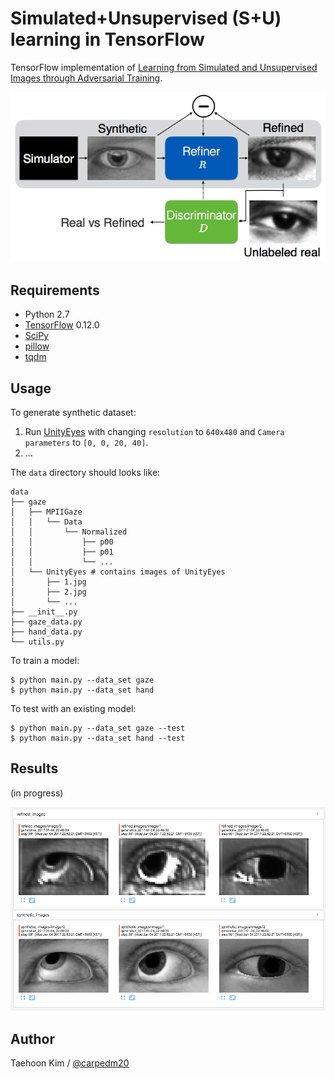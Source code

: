 # Simulated+Unsupervised (S+U) learning in TensorFlow

TensorFlow implementation of [Learning from Simulated and Unsupervised Images through Adversarial Training](https://arxiv.org/abs/1612.07828).

![model](./assets/SimGAN.png)


## Requirements

- Python 2.7
- [TensorFlow](https://www.tensorflow.org/) 0.12.0
- [SciPy](http://www.scipy.org/install.html)
- [pillow](https://github.com/python-pillow/Pillow)
- [tqdm](https://github.com/tqdm/tqdm)

## Usage

To generate synthetic dataset:

1. Run [UnityEyes](http://www.cl.cam.ac.uk/research/rainbow/projects/unityeyes/) with changing `resolution` to `640x480` and `Camera parameters` to `[0, 0, 20, 40]`.
2. ...

The `data` directory should looks like:

    data
    ├── gaze
    │   ├── MPIIGaze
    │   │   └── Data
    │   │       └── Normalized
    │   │           ├── p00
    │   │           ├── p01
    │   │           └── ...
    │   └── UnityEyes # contains images of UnityEyes
    │       ├── 1.jpg
    │       ├── 2.jpg
    │       └── ...
    ├── __init__.py
    ├── gaze_data.py
    ├── hand_data.py
    └── utils.py

To train a model:

    $ python main.py --data_set gaze
    $ python main.py --data_set hand


To test with an existing model:

    $ python main.py --data_set gaze --test
    $ python main.py --data_set hand --test


## Results

(in progress)

![model](./assets/results_0104.png)


## Author

Taehoon Kim / [@carpedm20](http://carpedm20.github.io)
